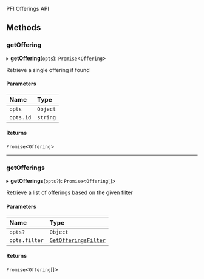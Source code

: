 PFI Offerings API

## Methods

### getOffering

▸ **getOffering**(`opts`): `Promise`<`Offering`\>

Retrieve a single offering if found

#### Parameters

| Name | Type |
| :------ | :------ |
| `opts` | `Object` |
| `opts.id` | `string` |

#### Returns

`Promise`<`Offering`\>

___

### getOfferings

▸ **getOfferings**(`opts?`): `Promise`<`Offering`[]\>

Retrieve a list of offerings based on the given filter

#### Parameters

| Name | Type |
| :------ | :------ |
| `opts?` | `Object` |
| `opts.filter` | [`GetOfferingsFilter`](../index.md#getofferingsfilter) |

#### Returns

`Promise`<`Offering`[]\>
